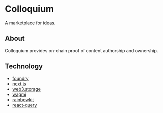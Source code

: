# Colloquium

A marketplace for ideas.

## About

Colloquium provides on-chain proof of content authorship and ownership.

## Technology

- [foundry](https://github.com/foundry-rs/foundry)
- [next.js](https://github.com/vercel/next.js)
- [web3.storage](https://github.com/web3-storage/web3.storage)
- [wagmi](https://github.com/tmm/wagmi)
- [rainbowkit](https://github.com/rainbow-me/rainbowkit)
- [react-query](https://github.com/TanStack/query)
